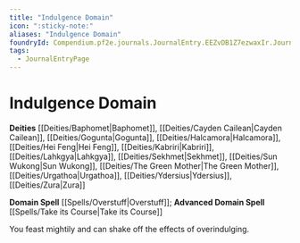 ```yaml
---
title: "Indulgence Domain"
icon: ":sticky-note:"
aliases: "Indulgence Domain"
foundryId: Compendium.pf2e.journals.JournalEntry.EEZvDB1Z7ezwaxIr.JournalEntryPage.GiuzDTtkQAgtGW6n
tags:
  - JournalEntryPage
---
```


# Indulgence Domain
**Deities** [[Deities/Baphomet|Baphomet]], [[Deities/Cayden Cailean|Cayden Cailean]], [[Deities/Gogunta|Gogunta]], [[Deities/Halcamora|Halcamora]], [[Deities/Hei Feng|Hei Feng]], [[Deities/Kabriri|Kabriri]], [[Deities/Lahkgya|Lahkgya]], [[Deities/Sekhmet|Sekhmet]], [[Deities/Sun Wukong|Sun Wukong]], [[Deities/The Green Mother|The Green Mother]], [[Deities/Urgathoa|Urgathoa]], [[Deities/Ydersius|Ydersius]], [[Deities/Zura|Zura]]

**Domain Spell** [[Spells/Overstuff|Overstuff]]; **Advanced Domain Spell** [[Spells/Take its Course|Take its Course]]

You feast mightily and can shake off the effects of overindulging.